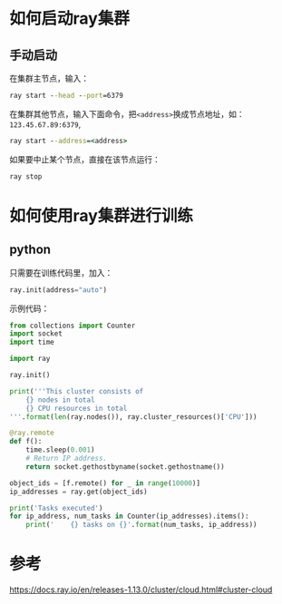 # 如何启动ray集群
## 手动启动
在集群主节点，输入：
```cmd
ray start --head --port=6379
```

在集群其他节点，输入下面命令，把`<address>`换成节点地址，如：`123.45.67.89:6379`,
```cmd
ray start --address=<address>
```

如果要中止某个节点，直接在该节点运行：
```cmd
ray stop
```

# 如何使用ray集群进行训练
## python
只需要在训练代码里，加入：
```python
ray.init(address="auto")
```
示例代码：
```python
from collections import Counter
import socket
import time

import ray

ray.init()

print('''This cluster consists of
    {} nodes in total
    {} CPU resources in total
'''.format(len(ray.nodes()), ray.cluster_resources()['CPU']))

@ray.remote
def f():
    time.sleep(0.001)
    # Return IP address.
    return socket.gethostbyname(socket.gethostname())

object_ids = [f.remote() for _ in range(10000)]
ip_addresses = ray.get(object_ids)

print('Tasks executed')
for ip_address, num_tasks in Counter(ip_addresses).items():
    print('    {} tasks on {}'.format(num_tasks, ip_address))
```


# 参考
<https://docs.ray.io/en/releases-1.13.0/cluster/cloud.html#cluster-cloud>
